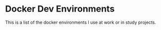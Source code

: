 # Docker Dev Environments

This is a list of the docker environments I use at work or in study projects.
